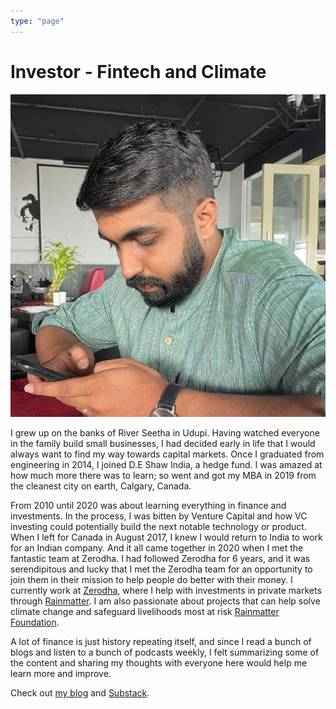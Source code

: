```yaml
---
type: "page"
---
```


# Investor - Fintech and Climate

![](static/images/dinesh.jpg ".")

I grew up on the banks of River Seetha in Udupi. Having watched everyone in the family build small businesses, I had decided early in life that I would always want to find my way towards capital markets. Once I graduated from engineering in 2014, I joined D.E Shaw India, a hedge fund. I was amazed at how much more there was to learn; so went and got my MBA in 2019 from the cleanest city on earth, Calgary, Canada.

From 2010 until 2020 was about learning everything in finance and investments. In the process, I was bitten by Venture Capital and how VC investing could potentially build the next notable technology or product. When I left for Canada in August 2017, I knew I would return to India to work for an Indian company. And it all came together in 2020 when I met the fantastic team at Zerodha. I had followed Zerodha for 6 years, and it was serendipitous and lucky that I met the Zerodha team for an opportunity to join them in their mission to help people do better with their money. I currently work at [Zerodha](https://zerodha.com/), where I help with investments in private markets through [Rainmatter](https://rainmatter.com/). I am also passionate about projects that can help solve climate change and safeguard livelihoods most at risk [Rainmatter Foundation](https://rainmatter.org/).

A lot of finance is just history repeating itself, and since I read a bunch of blogs and listen to a bunch of podcasts weekly, I felt summarizing some of the content and sharing my thoughts with everyone here would help me learn more and improve. 

Check out [my blog](/blog) and [Substack](https://dineshpai.substack.com/).
